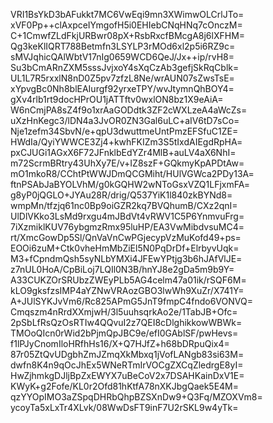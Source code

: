 VRI1BsYkD3bAFukkt7MC6VwEqi9mn3XWimwOLCrlJTo=
xVF0Pp++clAxpceIYmgofH5i0EHIebCNqHNq7cOnczM=
C+1CmwfZLdFkjURBwr08pX+RsbRxcfBMcgA8j6lXFHM=
Qg3keKlIQRT788Betmfn3LSYLP3rMOd6xl2p5i6RZ9c=
sMVJqhicQAlWbtV17nIg0659WCD6QeJ/Jx++ip/rvH8=
Su3bCmARnZXM5sssJvjxoY4sXqCzAb3gefjSkRqCblk=
UL1L7R5rxxlN8nD0Z5pv7zfzL8Ne/wrAUN07sZwsTsE=
xYpvgBc0Nh8blEAIurgf92yrxeTPY/wvJtymnQhBOY4=
gXv4rlb1rt9docHPrOU1jATTftv0wxlON8bz1X9eAiA=
W6nCmjPA8sZ4f9o1xrAaGODdtk3ZF2cWXLzeA4aWcZs=
uXzHnKegc3/lDN4a3JvOR0ZN3Gal6uLC+aIV6tD7sCo=
Nje1zefm34SbvN/e+qpU3dwuttmeUntPmzEFSfuC1ZE=
HWdIa/QyiYWWCE3Zj4+kwhFKIZm3S5tIxdAIEgdRpHA=
pxCJUGi1AGxX6F72JFnklbEdYZr4MlB+auLV4aX6NhI=
m72ScrmBRtry43UhXy7E/v+IZ8szF+GQkmyKpAPDtAw=
mO1mkoR8/CChtPtWWJDmQCGMiht/HUlVGWca2PDy13A=
ftnPSAbJaBYOLVhM/g0kGQHW2wNToGsxVZQ1LFjxmFA=
g8yP0jQGLO+JYAu28R/drig/Q537YiK1l840zkBYNd8=
wmpMn/tfzjq61nc0Bp9oiGZR2kq7BVQhumB/CXz2qnI=
UlDlVKko3LsMd9rxgu4mJBdVt4vRWV1C5P6YnmvuFrg=
7iXzmiklKUV76ybgmzRmx95luHP/EA3VwMibdvsuMC4=
rt/XmcGowDp5Sl/QnVaVnCwPGjecypVzMuKofd49+ps=
EOOi6zuM+Ctk0vheHmMbZiEl5N0PqDrDf+ElrbyvUqk=
M3+fCpndmQsh5syNLbYMXi4JFEwYPtjg3b6hJAfVlJE=
z7nUL0HoA/CpBiLoj7LQIl0N3B/hnYJ8e2gDa5m9b9Y=
A33CUKZOrSRUbzZWEyPLb5AG4celm47a01ik/rSQF6M=
kLO9gksfzsIMP4aYZNwVRAozGBO3lwWh9XuZr/X741Y=
A+JUlSYKJvVm6/Rc825APmG5JnT9fmpC4fndo6VONVQ=
Cmqszm4nRrdXXmjwH/3l5uuhsqrkAo2e/1TabJB+Ofc=
2pSbLfRsQzOsRTIw4QQvuI2z7QEI8cDlghikkowWBWk=
TMOoQIcn0rWid2bPjmQpJBC9e/efI0GAblSF/pwHevs=
f1lPJyCnomIloHRfhHs16/X+Q7HJfZ+h68bDRpuQix4=
87r05ZtQvUDgbhZmJZmqXkMbxq1jVofLANgb83si63M=
dwfn8K4n9qOcJhEx5WNeRTmIrVOCgZXCqZledrgE8yI=
HwZjhmkgDJljBpZxEWYX7uBeCoV2x7DSAHKainDxV1E=
KWyK+g2Fofe/KL0r2Ofd81hKtfA78nXKJbgQaek5E4M=
qzYYOpIMO3aZSpqDHRbQhpBZSXnDw9+Q3Fq/MZOXVm8=
ycoyTa5xLxTr4XLvk/08WwDsFT9inF7U2rSKL9w4yTk=

